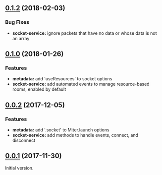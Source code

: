 

<a name="0.1.2"></a>
## [0.1.2](https://github.com/miter-framework/miter-socket-service/compare/0.1.0...0.1.2) (2018-02-03)

### Bug Fixes

* **socket-service:** ignore packets that have no data or whose data is not an array



<a name="0.1.0"></a>
## [0.1.0](https://github.com/miter-framework/miter-socket-service/compare/0.0.2...0.1.0) (2018-01-26)

### Features

* **metadata:** add 'useResources' to socket options
* **socket-service:** add automated events to manage resource-based rooms, enabled by default



<a name="0.0.2"></a>
## [0.0.2](https://github.com/miter-framework/miter-socket-service/compare/0.0.1...0.0.2) (2017-12-05)

### Features

* **metadata:** add '.socket' to Miter.launch options
* **socket-service:** add methods to handle events, connect, and disconnect



<a name="0.0.1"></a>
## [0.0.1](https://github.com/miter-framework/miter-socket-service/tree/0.0.1) (2017-11-30)

Initial version.
